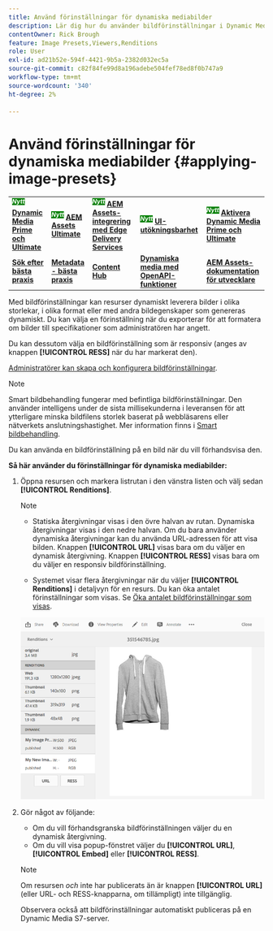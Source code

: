 ```yaml
---
title: Använd förinställningar för dynamiska mediabilder
description: Lär dig hur du använder bildförinställningar i Dynamic Media.
contentOwner: Rick Brough
feature: Image Presets,Viewers,Renditions
role: User
exl-id: ad21b52e-594f-4421-9b5a-2382d032ec5a
source-git-commit: c82f84fe99d8a196adebe504fef78ed8f0b747a9
workflow-type: tm+mt
source-wordcount: '340'
ht-degree: 2%

---
```


# Använd förinställningar för dynamiska mediabilder {#applying-image-presets}

<table>
    <tr>
        <td>
            <sup style= "background-color:#008000; color:#FFFFFF; font-weight:bold"><i>Nytt</i></sup> <a href="/help/assets/dynamic-media/dm-prime-ultimate.md"><b>Dynamic Media Prime och Ultimate</b></a>
        </td>
        <td>
            <sup style= "background-color:#008000; color:#FFFFFF; font-weight:bold"><i>Nytt</i></sup> <a href="/help/assets/assets-ultimate-overview.md"><b>AEM Assets Ultimate</b></a>
        </td>
        <td>
            <sup style= "background-color:#008000; color:#FFFFFF; font-weight:bold"><i>Nytt</i></sup> <a href="/help/assets/integrate-aem-assets-edge-delivery-services.md"><b>AEM Assets-integrering med Edge Delivery Services</b></a>
        </td>
        <td>
            <sup style= "background-color:#008000; color:#FFFFFF; font-weight:bold"><i>Nytt</i></sup> <a href="/help/assets/aem-assets-view-ui-extensibility.md"><b>UI-utökningsbarhet</b></a>
        </td>
          <td>
            <sup style= "background-color:#008000; color:#FFFFFF; font-weight:bold"><i>Nytt</i></sup> <a href="/help/assets/dynamic-media/enable-dynamic-media-prime-and-ultimate.md"><b>Aktivera Dynamic Media Prime och Ultimate</b></a>
        </td>
    </tr>
    <tr>
        <td>
            <a href="/help/assets/search-best-practices.md"><b>Sök efter bästa praxis</b></a>
        </td>
        <td>
            <a href="/help/assets/metadata-best-practices.md"><b>Metadata - bästa praxis</b></a>
        </td>
        <td>
            <a href="/help/assets/product-overview.md"><b>Content Hub</b></a>
        </td>
        <td>
            <a href="/help/assets/dynamic-media-open-apis-overview.md"><b>Dynamiska media med OpenAPI-funktioner</b></a>
        </td>
        <td>
            <a href="https://developer.adobe.com/experience-cloud/experience-manager-apis/"><b>AEM Assets-dokumentation för utvecklare</b></a>
        </td>
    </tr>
</table>

Med bildförinställningar kan resurser dynamiskt leverera bilder i olika storlekar, i olika format eller med andra bildegenskaper som genereras dynamiskt. Du kan välja en förinställning när du exporterar för att formatera om bilder till specifikationer som administratören har angett.

Du kan dessutom välja en bildförinställning som är responsiv (anges av knappen **[!UICONTROL RESS]** när du har markerat den).

[Administratörer kan skapa och konfigurera bildförinställningar](managing-image-presets.md).

>[!NOTE]
>
>Smart bildbehandling fungerar med befintliga bildförinställningar. Den använder intelligens under de sista millisekunderna i leveransen för att ytterligare minska bildfilens storlek baserat på webbläsarens eller nätverkets anslutningshastighet. Mer information finns i [Smart bildbehandling](imaging-faq.md).

Du kan använda en bildförinställning på en bild när du vill förhandsvisa den.

**Så här använder du förinställningar för dynamiska mediabilder:**

1. Öppna resursen och markera listrutan i den vänstra listen och välj sedan **[!UICONTROL Renditions]**.

   >[!NOTE]
   >
   >* Statiska återgivningar visas i den övre halvan av rutan. Dynamiska återgivningar visas i den nedre halvan. Om du bara använder dynamiska återgivningar kan du använda URL-adressen för att visa bilden. Knappen **[!UICONTROL URL]** visas bara om du väljer en dynamisk återgivning. Knappen **[!UICONTROL RESS]** visas bara om du väljer en responsiv bildförinställning.
   >
   >* Systemet visar flera återgivningar när du väljer **[!UICONTROL Renditions]** i detaljvyn för en resurs. Du kan öka antalet förinställningar som visas. Se [Öka antalet bildförinställningar som visas](managing-image-presets.md#increasing-or-decreasing-the-number-of-image-presets-that-display).

   ![chlimage_1-208](assets/chlimage_1-208.png)

1. Gör något av följande:

   * Om du vill förhandsgranska bildförinställningen väljer du en dynamisk återgivning.
   * Om du vill visa popup-fönstret väljer du **[!UICONTROL URL]**, **[!UICONTROL Embed]** eller **[!UICONTROL RESS]**.

   >[!NOTE]
   >
   >Om resursen *och* inte har publicerats än är knappen **[!UICONTROL URL]** (eller URL- och RESS-knapparna, om tillämpligt) inte tillgänglig.
   >
   >Observera också att bildförinställningar automatiskt publiceras på en Dynamic Media S7-server.
